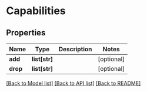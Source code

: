 # Capabilities

## Properties
Name | Type | Description | Notes
------------ | ------------- | ------------- | -------------
**add** | **list[str]** |  | [optional] 
**drop** | **list[str]** |  | [optional] 

[[Back to Model list]](../README.md#documentation-for-models) [[Back to API list]](../README.md#documentation-for-api-endpoints) [[Back to README]](../README.md)


